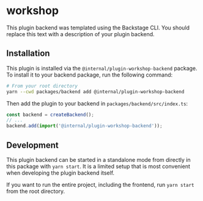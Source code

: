 # workshop

This plugin backend was templated using the Backstage CLI. You should replace this text with a description of your plugin backend.

## Installation

This plugin is installed via the `@internal/plugin-workshop-backend` package. To install it to your backend package, run the following command:

```bash
# From your root directory
yarn --cwd packages/backend add @internal/plugin-workshop-backend
```

Then add the plugin to your backend in `packages/backend/src/index.ts`:

```ts
const backend = createBackend();
// ...
backend.add(import('@internal/plugin-workshop-backend'));
```

## Development

This plugin backend can be started in a standalone mode from directly in this
package with `yarn start`. It is a limited setup that is most convenient when
developing the plugin backend itself.

If you want to run the entire project, including the frontend, run `yarn start` from the root directory.
